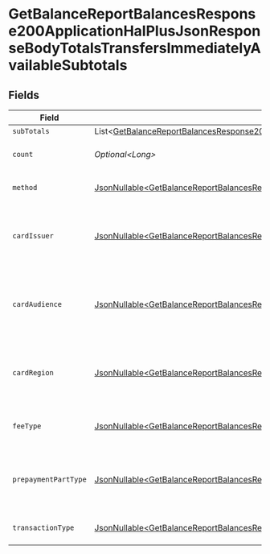 # GetBalanceReportBalancesResponse200ApplicationHalPlusJsonResponseBodyTotalsTransfersImmediatelyAvailableSubtotals


## Fields

| Field                                                                                                                                                                                                                                                                                              | Type                                                                                                                                                                                                                                                                                               | Required                                                                                                                                                                                                                                                                                           | Description                                                                                                                                                                                                                                                                                        | Example                                                                                                                                                                                                                                                                                            |
| -------------------------------------------------------------------------------------------------------------------------------------------------------------------------------------------------------------------------------------------------------------------------------------------------- | -------------------------------------------------------------------------------------------------------------------------------------------------------------------------------------------------------------------------------------------------------------------------------------------------- | -------------------------------------------------------------------------------------------------------------------------------------------------------------------------------------------------------------------------------------------------------------------------------------------------- | -------------------------------------------------------------------------------------------------------------------------------------------------------------------------------------------------------------------------------------------------------------------------------------------------- | -------------------------------------------------------------------------------------------------------------------------------------------------------------------------------------------------------------------------------------------------------------------------------------------------- |
| `subTotals`                                                                                                                                                                                                                                                                                        | List\<[GetBalanceReportBalancesResponse200ApplicationHalPlusJsonResponseBodyTotalsTransfersImmediatelyAvailableSubtotalsSubTotals](../../models/operations/GetBalanceReportBalancesResponse200ApplicationHalPlusJsonResponseBodyTotalsTransfersImmediatelyAvailableSubtotalsSubTotals.md)>         | :heavy_minus_sign:                                                                                                                                                                                                                                                                                 | N/A                                                                                                                                                                                                                                                                                                |                                                                                                                                                                                                                                                                                                    |
| `count`                                                                                                                                                                                                                                                                                            | *Optional\<Long>*                                                                                                                                                                                                                                                                                  | :heavy_minus_sign:                                                                                                                                                                                                                                                                                 | Number of transactions of this type                                                                                                                                                                                                                                                                | 50                                                                                                                                                                                                                                                                                                 |
| `method`                                                                                                                                                                                                                                                                                           | [JsonNullable\<GetBalanceReportBalancesResponse200ApplicationHalPlusJsonResponseBodyTotalsTransfersImmediatelyAvailableMethod>](../../models/operations/GetBalanceReportBalancesResponse200ApplicationHalPlusJsonResponseBodyTotalsTransfersImmediatelyAvailableMethod.md)                         | :heavy_minus_sign:                                                                                                                                                                                                                                                                                 | Payment type of the transactions                                                                                                                                                                                                                                                                   | creditcard                                                                                                                                                                                                                                                                                         |
| `cardIssuer`                                                                                                                                                                                                                                                                                       | [JsonNullable\<GetBalanceReportBalancesResponse200ApplicationHalPlusJsonResponseBodyTotalsTransfersImmediatelyAvailableCardIssuer>](../../models/operations/GetBalanceReportBalancesResponse200ApplicationHalPlusJsonResponseBodyTotalsTransfersImmediatelyAvailableCardIssuer.md)                 | :heavy_minus_sign:                                                                                                                                                                                                                                                                                 | In case of payments transactions with card, the card issuer will be available                                                                                                                                                                                                                      | amex                                                                                                                                                                                                                                                                                               |
| `cardAudience`                                                                                                                                                                                                                                                                                     | [JsonNullable\<GetBalanceReportBalancesResponse200ApplicationHalPlusJsonResponseBodyTotalsTransfersImmediatelyAvailableCardAudience>](../../models/operations/GetBalanceReportBalancesResponse200ApplicationHalPlusJsonResponseBodyTotalsTransfersImmediatelyAvailableCardAudience.md)             | :heavy_minus_sign:                                                                                                                                                                                                                                                                                 | In case of payments trnsactions with card, the card audience will be available.                                                                                                                                                                                                                    | other                                                                                                                                                                                                                                                                                              |
| `cardRegion`                                                                                                                                                                                                                                                                                       | [JsonNullable\<GetBalanceReportBalancesResponse200ApplicationHalPlusJsonResponseBodyTotalsTransfersImmediatelyAvailableCardRegion>](../../models/operations/GetBalanceReportBalancesResponse200ApplicationHalPlusJsonResponseBodyTotalsTransfersImmediatelyAvailableCardRegion.md)                 | :heavy_minus_sign:                                                                                                                                                                                                                                                                                 | In case of payments transactions with card, the card region will be available.                                                                                                                                                                                                                     | domestic                                                                                                                                                                                                                                                                                           |
| `feeType`                                                                                                                                                                                                                                                                                          | [JsonNullable\<GetBalanceReportBalancesResponse200ApplicationHalPlusJsonResponseBodyTotalsTransfersImmediatelyAvailableFeeType>](../../models/operations/GetBalanceReportBalancesResponse200ApplicationHalPlusJsonResponseBodyTotalsTransfersImmediatelyAvailableFeeType.md)                       | :heavy_minus_sign:                                                                                                                                                                                                                                                                                 | Present when the transaction represents a fee.                                                                                                                                                                                                                                                     | payment-fee                                                                                                                                                                                                                                                                                        |
| `prepaymentPartType`                                                                                                                                                                                                                                                                               | [JsonNullable\<GetBalanceReportBalancesResponse200ApplicationHalPlusJsonResponseBodyTotalsTransfersImmediatelyAvailablePrepaymentPartType>](../../models/operations/GetBalanceReportBalancesResponse200ApplicationHalPlusJsonResponseBodyTotalsTransfersImmediatelyAvailablePrepaymentPartType.md) | :heavy_minus_sign:                                                                                                                                                                                                                                                                                 | Prepayment part: fee itself, reimbursement, discount, VAT or rounding compensation.                                                                                                                                                                                                                | fee                                                                                                                                                                                                                                                                                                |
| `transactionType`                                                                                                                                                                                                                                                                                  | [JsonNullable\<GetBalanceReportBalancesResponse200ApplicationHalPlusJsonResponseBodyTotalsTransfersImmediatelyAvailableTransactionType>](../../models/operations/GetBalanceReportBalancesResponse200ApplicationHalPlusJsonResponseBodyTotalsTransfersImmediatelyAvailableTransactionType.md)       | :heavy_minus_sign:                                                                                                                                                                                                                                                                                 | Represents the transaction type                                                                                                                                                                                                                                                                    | payment                                                                                                                                                                                                                                                                                            |